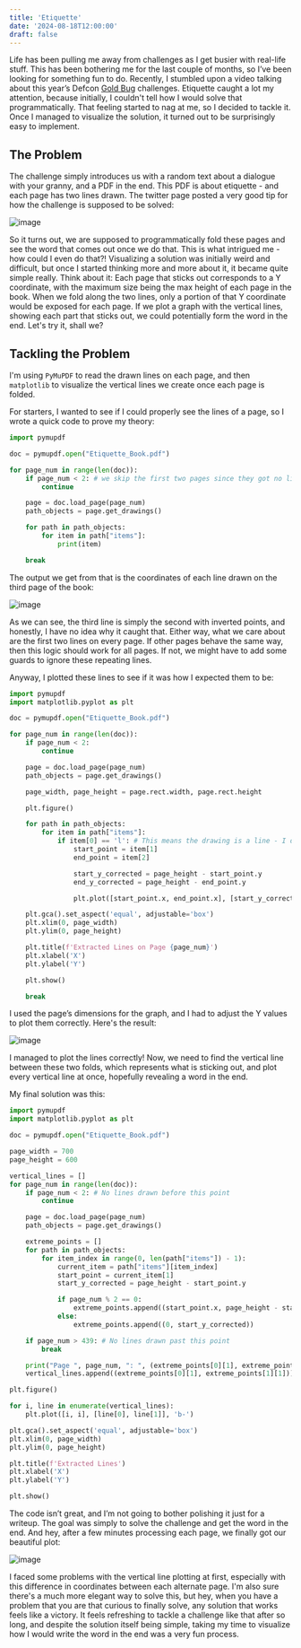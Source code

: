 ```yaml
---
title: 'Etiquette'
date: '2024-08-18T12:00:00'
draft: false
---
```


Life has been pulling me away from challenges as I get busier with real-life stuff. This has been bothering me for the last couple of months, so I’ve been looking for something fun to do. Recently, I stumbled upon a video talking about this year’s Defcon [Gold Bug](https://bbs.goldbug.cryptovillage.org/puzzles.html) challenges. Etiquette caught a lot my attention, because initially, I couldn't tell how I would solve that programmatically. That feeling started to nag at me, so I decided to tackle it. Once I managed to visualize the solution, it turned out to be surprisingly easy to implement.

## The Problem
The challenge simply introduces us with a random text about a dialogue with your granny, and a PDF in the end. This PDF is about etiquette - and each page has two lines drawn. The twitter page posted a very good tip for how the challenge is supposed to be solved:

![image](https://github.com/user-attachments/assets/aaea8e29-3777-4022-b289-be90c417af02)

So it turns out, we are supposed to programmatically fold these pages and see the word that comes out once we do that. This is what intrigued me - how could I even do that?! Visualizing a solution was initially weird and difficult, but once I started thinking more and more about it, it became quite simple really. 
Think about it: Each page that sticks out corresponds to a Y coordinate, with the maximum size being the max height of each page in the book. When we fold along the two lines, only a portion of that Y coordinate would be exposed for each page. If we plot a graph with the vertical lines, showing each part that sticks out, we could potentially form the word in the end. Let's try it, shall we?

## Tackling the Problem
I'm using `PyMuPDF` to read the drawn lines on each page, and then `matplotlib` to visualize the vertical lines we create once each page is folded.

For starters, I wanted to see if I could properly see the lines of a page, so I wrote a quick code to prove my theory:
```python
import pymupdf

doc = pymupdf.open("Etiquette_Book.pdf")

for page_num in range(len(doc)):
	if page_num < 2: # we skip the first two pages since they got no lines drawn
		continue

	page = doc.load_page(page_num)
	path_objects = page.get_drawings()

	for path in path_objects:
		for item in path["items"]:
			print(item)

	break
```
The output we get from that is the coordinates of each line drawn on the third page of the book:

![image](https://github.com/user-attachments/assets/6372410d-3e77-4927-9785-d8cb806be7ba)

As we can see, the third line is simply the second with inverted points, and honestly, I have no idea why it caught that. Either way, what we care about are the first two lines on every page. If other pages behave the same way, then this logic should work for all pages. If not, we might have to add some guards to ignore these repeating lines.

Anyway, I plotted these lines to see if it was how I expected them to be:
```py
import pymupdf
import matplotlib.pyplot as plt

doc = pymupdf.open("Etiquette_Book.pdf")

for page_num in range(len(doc)):
	if page_num < 2:
		continue

	page = doc.load_page(page_num)
	path_objects = page.get_drawings()

	page_width, page_height = page.rect.width, page.rect.height

	plt.figure()

	for path in path_objects:
		for item in path["items"]:
			if item[0] == 'l': # This means the drawing is a line - I don't think we will have any trouble without that, but anyway
				start_point = item[1]
				end_point = item[2]

				start_y_corrected = page_height - start_point.y
				end_y_corrected = page_height - end_point.y

				plt.plot([start_point.x, end_point.x], [start_y_corrected, end_y_corrected], 'r-')

	plt.gca().set_aspect('equal', adjustable='box')
	plt.xlim(0, page_width)
	plt.ylim(0, page_height)

	plt.title(f'Extracted Lines on Page {page_num}')
	plt.xlabel('X')
	plt.ylabel('Y')

	plt.show()

	break
```
I used the page’s dimensions for the graph, and I had to adjust the Y values to plot them correctly. Here's the result:

![image](https://github.com/user-attachments/assets/9baaf3ca-0d3f-4e7d-b5a8-9751cef49024)

I managed to plot the lines correctly! Now, we need to find the vertical line between these two folds, which represents what is sticking out, and plot every vertical line at once, hopefully revealing a word in the end.

My final solution was this:
```py
import pymupdf
import matplotlib.pyplot as plt

doc = pymupdf.open("Etiquette_Book.pdf")

page_width = 700
page_height = 600

vertical_lines = []
for page_num in range(len(doc)):
	if page_num < 2: # No lines drawn before this point
		continue

	page = doc.load_page(page_num)
	path_objects = page.get_drawings()

	extreme_points = []
	for path in path_objects:
		for item_index in range(0, len(path["items"]) - 1):
			current_item = path["items"][item_index]
			start_point = current_item[1]
			start_y_corrected = page_height - start_point.y

			if page_num % 2 == 0:
				extreme_points.append((start_point.x, page_height - start_point.y))
			else:
				extreme_points.append((0, start_y_corrected))

	if page_num > 439: # No lines drawn past this point
		break

	print("Page ", page_num, ": ", (extreme_points[0][1], extreme_points[1][1]))
	vertical_lines.append((extreme_points[0][1], extreme_points[1][1]))

plt.figure()

for i, line in enumerate(vertical_lines):
	plt.plot([i, i], [line[0], line[1]], 'b-')

plt.gca().set_aspect('equal', adjustable='box')
plt.xlim(0, page_width)
plt.ylim(0, page_height)

plt.title(f'Extracted Lines')
plt.xlabel('X')
plt.ylabel('Y')

plt.show()
```
The code isn’t great, and I’m not going to bother polishing it just for a writeup. The goal was simply to solve the challenge and get the word in the end. And hey, after a few minutes processing each page, we finally got our beautiful plot:

![image](https://github.com/user-attachments/assets/562caa94-cffb-430b-aa71-68323ec8c990)

I faced some problems with the vertical line plotting at first, especially with this difference in coordinates between each alternate page. I'm also sure there's a much more elegant way to solve this, but hey, when you have a problem that you are that curious to finally solve, any solution that works feels like a victory.
It feels refreshing to tackle a challenge like that after so long, and despite the solution itself being simple, taking my time to visualize how I would write the word in the end was a very fun process.
